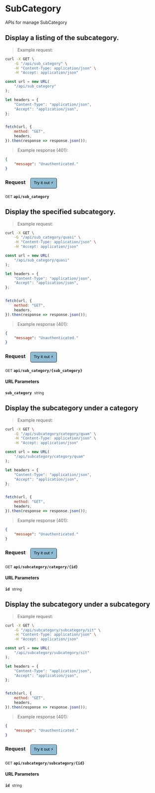 # SubCategory

APIs for manage SubCategory

## Display a listing of the subcategory.




> Example request:

```bash
curl -X GET \
    -G "/api/sub_category" \
    -H "Content-Type: application/json" \
    -H "Accept: application/json"
```

```javascript
const url = new URL(
    "/api/sub_category"
);

let headers = {
    "Content-Type": "application/json",
    "Accept": "application/json",
};


fetch(url, {
    method: "GET",
    headers,
}).then(response => response.json());
```


> Example response (401):

```json
{
    "message": "Unauthenticated."
}
```
<div id="execution-results-GETapi-sub_category" hidden>
    <blockquote>Received response<span id="execution-response-status-GETapi-sub_category"></span>:</blockquote>
    <pre class="json"><code id="execution-response-content-GETapi-sub_category"></code></pre>
</div>
<div id="execution-error-GETapi-sub_category" hidden>
    <blockquote>Request failed with error:</blockquote>
    <pre><code id="execution-error-message-GETapi-sub_category"></code></pre>
</div>
<form id="form-GETapi-sub_category" data-method="GET" data-path="api/sub_category" data-authed="0" data-hasfiles="0" data-headers='{"Content-Type":"application\/json","Accept":"application\/json"}' onsubmit="event.preventDefault(); executeTryOut('GETapi-sub_category', this);">
<h3>
    Request&nbsp;&nbsp;&nbsp;
        <button type="button" style="background-color: #8fbcd4; padding: 5px 10px; border-radius: 5px; border-width: thin;" id="btn-tryout-GETapi-sub_category" onclick="tryItOut('GETapi-sub_category');">Try it out ⚡</button>
    <button type="button" style="background-color: #c97a7e; padding: 5px 10px; border-radius: 5px; border-width: thin;" id="btn-canceltryout-GETapi-sub_category" onclick="cancelTryOut('GETapi-sub_category');" hidden>Cancel</button>&nbsp;&nbsp;
    <button type="submit" style="background-color: #6ac174; padding: 5px 10px; border-radius: 5px; border-width: thin;" id="btn-executetryout-GETapi-sub_category" hidden>Send Request 💥</button>
    </h3>
<p>
<small class="badge badge-green">GET</small>
 <b><code>api/sub_category</code></b>
</p>
</form>


## Display the specified subcategory.




> Example request:

```bash
curl -X GET \
    -G "/api/sub_category/quasi" \
    -H "Content-Type: application/json" \
    -H "Accept: application/json"
```

```javascript
const url = new URL(
    "/api/sub_category/quasi"
);

let headers = {
    "Content-Type": "application/json",
    "Accept": "application/json",
};


fetch(url, {
    method: "GET",
    headers,
}).then(response => response.json());
```


> Example response (401):

```json
{
    "message": "Unauthenticated."
}
```
<div id="execution-results-GETapi-sub_category--sub_category-" hidden>
    <blockquote>Received response<span id="execution-response-status-GETapi-sub_category--sub_category-"></span>:</blockquote>
    <pre class="json"><code id="execution-response-content-GETapi-sub_category--sub_category-"></code></pre>
</div>
<div id="execution-error-GETapi-sub_category--sub_category-" hidden>
    <blockquote>Request failed with error:</blockquote>
    <pre><code id="execution-error-message-GETapi-sub_category--sub_category-"></code></pre>
</div>
<form id="form-GETapi-sub_category--sub_category-" data-method="GET" data-path="api/sub_category/{sub_category}" data-authed="0" data-hasfiles="0" data-headers='{"Content-Type":"application\/json","Accept":"application\/json"}' onsubmit="event.preventDefault(); executeTryOut('GETapi-sub_category--sub_category-', this);">
<h3>
    Request&nbsp;&nbsp;&nbsp;
        <button type="button" style="background-color: #8fbcd4; padding: 5px 10px; border-radius: 5px; border-width: thin;" id="btn-tryout-GETapi-sub_category--sub_category-" onclick="tryItOut('GETapi-sub_category--sub_category-');">Try it out ⚡</button>
    <button type="button" style="background-color: #c97a7e; padding: 5px 10px; border-radius: 5px; border-width: thin;" id="btn-canceltryout-GETapi-sub_category--sub_category-" onclick="cancelTryOut('GETapi-sub_category--sub_category-');" hidden>Cancel</button>&nbsp;&nbsp;
    <button type="submit" style="background-color: #6ac174; padding: 5px 10px; border-radius: 5px; border-width: thin;" id="btn-executetryout-GETapi-sub_category--sub_category-" hidden>Send Request 💥</button>
    </h3>
<p>
<small class="badge badge-green">GET</small>
 <b><code>api/sub_category/{sub_category}</code></b>
</p>
<h4 class="fancy-heading-panel"><b>URL Parameters</b></h4>
<p>
<b><code>sub_category</code></b>&nbsp;&nbsp;<small>string</small>  &nbsp;
<input type="text" name="sub_category" data-endpoint="GETapi-sub_category--sub_category-" data-component="url" required  hidden>
<br>
</p>
</form>


## Display the subcategory under a category




> Example request:

```bash
curl -X GET \
    -G "/api/subcategory/category/quam" \
    -H "Content-Type: application/json" \
    -H "Accept: application/json"
```

```javascript
const url = new URL(
    "/api/subcategory/category/quam"
);

let headers = {
    "Content-Type": "application/json",
    "Accept": "application/json",
};


fetch(url, {
    method: "GET",
    headers,
}).then(response => response.json());
```


> Example response (401):

```json
{
    "message": "Unauthenticated."
}
```
<div id="execution-results-GETapi-subcategory-category--id-" hidden>
    <blockquote>Received response<span id="execution-response-status-GETapi-subcategory-category--id-"></span>:</blockquote>
    <pre class="json"><code id="execution-response-content-GETapi-subcategory-category--id-"></code></pre>
</div>
<div id="execution-error-GETapi-subcategory-category--id-" hidden>
    <blockquote>Request failed with error:</blockquote>
    <pre><code id="execution-error-message-GETapi-subcategory-category--id-"></code></pre>
</div>
<form id="form-GETapi-subcategory-category--id-" data-method="GET" data-path="api/subcategory/category/{id}" data-authed="0" data-hasfiles="0" data-headers='{"Content-Type":"application\/json","Accept":"application\/json"}' onsubmit="event.preventDefault(); executeTryOut('GETapi-subcategory-category--id-', this);">
<h3>
    Request&nbsp;&nbsp;&nbsp;
        <button type="button" style="background-color: #8fbcd4; padding: 5px 10px; border-radius: 5px; border-width: thin;" id="btn-tryout-GETapi-subcategory-category--id-" onclick="tryItOut('GETapi-subcategory-category--id-');">Try it out ⚡</button>
    <button type="button" style="background-color: #c97a7e; padding: 5px 10px; border-radius: 5px; border-width: thin;" id="btn-canceltryout-GETapi-subcategory-category--id-" onclick="cancelTryOut('GETapi-subcategory-category--id-');" hidden>Cancel</button>&nbsp;&nbsp;
    <button type="submit" style="background-color: #6ac174; padding: 5px 10px; border-radius: 5px; border-width: thin;" id="btn-executetryout-GETapi-subcategory-category--id-" hidden>Send Request 💥</button>
    </h3>
<p>
<small class="badge badge-green">GET</small>
 <b><code>api/subcategory/category/{id}</code></b>
</p>
<h4 class="fancy-heading-panel"><b>URL Parameters</b></h4>
<p>
<b><code>id</code></b>&nbsp;&nbsp;<small>string</small>  &nbsp;
<input type="text" name="id" data-endpoint="GETapi-subcategory-category--id-" data-component="url" required  hidden>
<br>
</p>
</form>


## Display the subcategory under a subcategory




> Example request:

```bash
curl -X GET \
    -G "/api/subcategory/subcategory/sit" \
    -H "Content-Type: application/json" \
    -H "Accept: application/json"
```

```javascript
const url = new URL(
    "/api/subcategory/subcategory/sit"
);

let headers = {
    "Content-Type": "application/json",
    "Accept": "application/json",
};


fetch(url, {
    method: "GET",
    headers,
}).then(response => response.json());
```


> Example response (401):

```json
{
    "message": "Unauthenticated."
}
```
<div id="execution-results-GETapi-subcategory-subcategory--id-" hidden>
    <blockquote>Received response<span id="execution-response-status-GETapi-subcategory-subcategory--id-"></span>:</blockquote>
    <pre class="json"><code id="execution-response-content-GETapi-subcategory-subcategory--id-"></code></pre>
</div>
<div id="execution-error-GETapi-subcategory-subcategory--id-" hidden>
    <blockquote>Request failed with error:</blockquote>
    <pre><code id="execution-error-message-GETapi-subcategory-subcategory--id-"></code></pre>
</div>
<form id="form-GETapi-subcategory-subcategory--id-" data-method="GET" data-path="api/subcategory/subcategory/{id}" data-authed="0" data-hasfiles="0" data-headers='{"Content-Type":"application\/json","Accept":"application\/json"}' onsubmit="event.preventDefault(); executeTryOut('GETapi-subcategory-subcategory--id-', this);">
<h3>
    Request&nbsp;&nbsp;&nbsp;
        <button type="button" style="background-color: #8fbcd4; padding: 5px 10px; border-radius: 5px; border-width: thin;" id="btn-tryout-GETapi-subcategory-subcategory--id-" onclick="tryItOut('GETapi-subcategory-subcategory--id-');">Try it out ⚡</button>
    <button type="button" style="background-color: #c97a7e; padding: 5px 10px; border-radius: 5px; border-width: thin;" id="btn-canceltryout-GETapi-subcategory-subcategory--id-" onclick="cancelTryOut('GETapi-subcategory-subcategory--id-');" hidden>Cancel</button>&nbsp;&nbsp;
    <button type="submit" style="background-color: #6ac174; padding: 5px 10px; border-radius: 5px; border-width: thin;" id="btn-executetryout-GETapi-subcategory-subcategory--id-" hidden>Send Request 💥</button>
    </h3>
<p>
<small class="badge badge-green">GET</small>
 <b><code>api/subcategory/subcategory/{id}</code></b>
</p>
<h4 class="fancy-heading-panel"><b>URL Parameters</b></h4>
<p>
<b><code>id</code></b>&nbsp;&nbsp;<small>string</small>  &nbsp;
<input type="text" name="id" data-endpoint="GETapi-subcategory-subcategory--id-" data-component="url" required  hidden>
<br>
</p>
</form>



